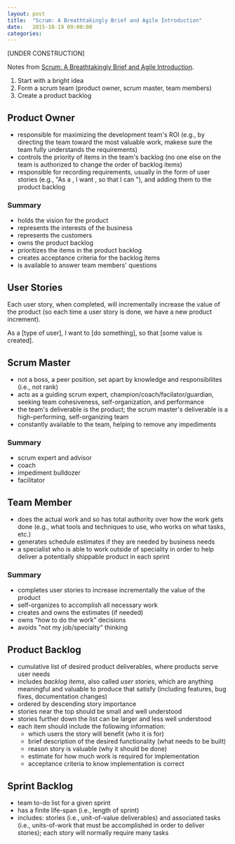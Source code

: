 ```yaml
---
layout: post
title:  "Scrum: A Breathtakingly Brief and Agile Introduction"
date:   2015-10-19 09:00:00
categories: 
---
```

[UNDER CONSTRUCTION]


Notes from <a href="http://www.amazon.com/Scrum-Breathtakingly-Brief-Agile-Introduction/dp/193796504X" target="_blank">Scrum: A Breathtakingly Brief and Agile Introduction</a>.

1.  Start with a bright idea
2.  Form a scrum team (product owner, scrum master, team members)
3.  Create a product backlog

## Product Owner
*  responsible for maximizing the development team's ROI 
(e.g., by directing the team toward the most valuable work, 
makese sure the team fully understands the requirements)
*  controls the priority of items in the team's backlog (no one else 
on the team is authorized to change the order of backlog items)
*   responsible for recording requirements, usually in the form of user stories 
(e.g., "As a <role>, I want <a feature>, so that I can <accomplish something>"), 
and adding them to the product backlog

### Summary
-  holds the vision for the product
-  represents the interests of the business
-  represents the customers
-  owns the product backlog
-  prioritizes the items in the product backlog
-  creates acceptance criteria for the backlog items
-  is available to answer team members' questions

## User Stories
Each user story, when completed, will incrementally increase the value of 
the product (so each time a user story is done, we have a new product increment).

As a [type of user], I want to [do something], so that [some value is created].

## Scrum Master
*  not a boss, a peer position, set apart by knowledge and responsibilites
(i.e., not rank)
*  acts as a guiding scrum expert, champion/coach/facilator/guardian, 
seeking team cohesiveness, self-organization, and performance
*  the team's deliverable is the product; the scrum master's deliverable is a 
high-performing, self-organizing team
*  constantly available to the team, helping to remove any impediments

### Summary
-  scrum expert and advisor
-  coach
-  impediment bulldozer
-  facilitator

## Team Member
*  does the actual work and so has total authority over how the work gets done 
(e.g., what tools and techniques to use, who works on what tasks, etc.)
*  generates schedule estimates if they are needed by business needs
*  a specialist who is able to work outside of speciality in order to help deliver
a potentially shippable product in each sprint

### Summary
-  completes user stories to increase incrementally the value of the product
-  self-organizes to accomplish all necessary work
-  creates and owns the estimates (if needed)
-  owns "how to do the work" decisions
-  avoids "not my job/specialty" thinking

## Product Backlog
-  cumulative list of desired product deliverables, where products serve user needs
-  includes _backlog items_, also called _user stories_, which are anything meaningful and valuable to produce that satisfy (including features, bug fixes, documentation changes)
-  ordered by descending story importance
-  stories near the top should be small and well understood
-  stories further down the list can be larger and less well understood
-  each item should include the following information:
     +  which users the story will benefit (who it is for)
     +  brief description of the desired functionality (what needs to be built)
     +  reason story is valuable (why it should be done)
     +  estimate for how much work is required for implementation
     +  acceptance criteria to know implementation is correct

## Sprint Backlog
-  team to-do list for a given sprint
-  has a finite life-span (i.e., length of sprint)
-  includes: stories (i.e., unit-of-value deliverables) and associated tasks (i.e., units-of-work that must be accomplished in order to deliver stories); each story will normally require many tasks























